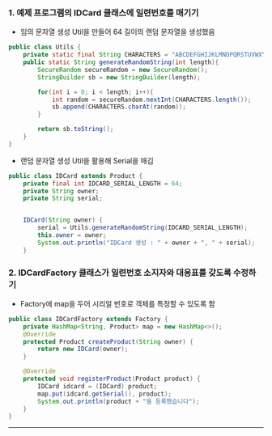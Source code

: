 ### 1. 예제 프로그램의 IDCard 클래스에 일련번호를 매기기


- 임의 문자열 생성 Util을 만들어 64 길이의 랜덤 문자열을 생성했음
~~~ java
public class Utils {
    private static final String CHARACTERS = "ABCDEFGHIJKLMNOPQRSTUVWXYZabcdefghijklmnopqrstuvwxyz0123456789";
    public static String generateRandomString(int length){
        SecureRandom secureRandom = new SecureRandom();
        StringBuilder sb = new StringBuilder(length);

        for(int i = 0; i < length; i++){
            int random = secureRandom.nextInt(CHARACTERS.length());
            sb.append(CHARACTERS.charAt(random));
        }

        return sb.toString();
    }
}
~~~

- 랜덤 문자열 생성 Util을 활용해 Serial을 매김
~~~ java
public class IDCard extends Product {
    private final int IDCARD_SERIAL_LENGTH = 64;
    private String owner;
    private String serial;


    IDCard(String owner) {
        serial = Utils.generateRandomString(IDCARD_SERIAL_LENGTH);
        this.owner = owner;
        System.out.println("IDCard 생성 : " + owner + ", " + serial);
    }
~~~


### 2. IDCardFactory 클래스가 일련번호 소지자와 대응표를 갖도록 수정하기

- Factory에 map을 두어 시리얼 번호로 객체를 특정할 수 있도록 함
~~~ java
public class IDCardFactory extends Factory {
    private HashMap<String, Product> map = new HashMap<>();
    @Override
    protected Product createProduct(String owner) {
        return new IDCard(owner);
    }

    @Override
    protected void registerProduct(Product product) {
        IDCard idcard = (IDCard) product;
        map.put(idcard.getSerial(), product);
        System.out.println(product + "을 등록했습니다");
    }
}
~~~

---

